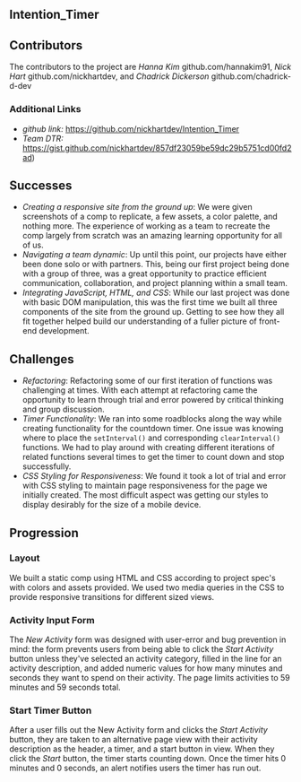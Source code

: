 ## Intention_Timer

## Contributors
The contributors to the project are *Hanna Kim* github.com/hannakim91, *Nick Hart* github.com/nickhartdev, and *Chadrick Dickerson* github.com/chadrick-d-dev
### Additional Links
- *github link:* https://github.com/nickhartdev/Intention_Timer
- *Team DTR:* https://gist.github.com/nickhartdev/857df23059be59dc29b5751cd00fd2ad)
## Successes
- *Creating a responsive site from the ground up*: We were given screenshots of a comp to replicate, a few assets, a color palette, and nothing more. The experience of working as a team to recreate the comp largely from scratch was an amazing learning opportunity for all of us.
- *Navigating a team dynamic*: Up until this point, our projects have either been done solo or with partners. This, being our first project being done with a group of three, was a great opportunity to practice efficient communication, collaboration, and project planning within a small team.
- *Integrating JavaScript, HTML, and CSS*: While our last project was done with basic DOM manipulation, this was the first time we built all three components of the site from the ground up. Getting to see how they all fit together helped build our understanding of a fuller picture of front-end development.
## Challenges
- *Refactoring*: Refactoring some of our first iteration of functions was challenging at times.
With each attempt at refactoring came the opportunity to learn through trial and error powered by critical thinking and group discussion.
- *Timer Functionality*: We ran into some roadblocks along the way while creating functionality for the countdown timer. One issue was knowing where to place the `setInterval()` and corresponding `clearInterval()` functions. We had to play around with creating different iterations of related functions several times to get the timer to count down and stop successfully.
- *CSS Styling for Responsiveness*: We found it took a lot of trial and error with CSS styling to maintain page responsiveness for the page we initially created. The most difficult aspect was getting our styles to display desirably for the size of a mobile device.
## Progression
### **Layout**
  We built a static comp using HTML and CSS according to project spec's with colors and assets provided.
  We used two media queries in the CSS to provide responsive transitions for different sized views.
### Activity Input Form
  The *New Activity* form was designed with user-error and bug prevention in mind: the form prevents users from being able to click the *Start Activity* button unless they've selected an activity category, filled in the line for an activity description, and added numeric values for how many minutes and seconds they want to spend on their activity. The page limits activities to 59 minutes and 59 seconds total.
### Start Timer Button
  After a user fills out the New Activity form and clicks the *Start Activity* button, they are taken to an alternative page view with their activity description as the header, a timer, and a start button in view. When they click the *Start* button, the timer starts counting down. Once the timer hits 0 minutes and 0 seconds, an alert notifies users the timer has run out.
